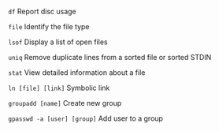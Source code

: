 `df`
Report disc usage

`file`
Identify the file type

`lsof`
Display a list of open files

`uniq`
Remove duplicate lines from a sorted file or sorted STDIN

`stat`
View detailed information about a file

`ln [file] [link]`
Symbolic link

`groupadd [name]`
Create new group

`gpasswd -a [user] [group]`
Add user to a group

